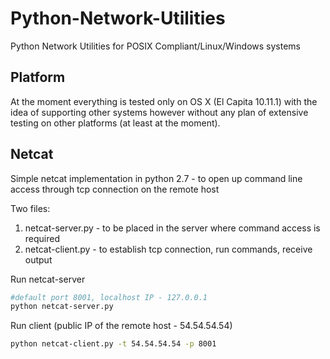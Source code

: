 # Python-Network-Utilities
Python Network Utilities for POSIX Compliant/Linux/Windows systems

## Platform
At the moment everything is tested only on OS X (El Capita 10.11.1) with the idea of supporting other systems however without any plan of extensive testing on other platforms (at least at the moment).

## Netcat
Simple netcat implementation in python 2.7 - to open up command line access through tcp connection on the remote host

Two files: 
1. netcat-server.py - to be placed in the server where command access is required
2. netcat-client.py - to establish tcp connection, run commands, receive output

Run netcat-server
```bash
#default port 8001, localhost IP - 127.0.0.1
python netcat-server.py 

```

Run client (public IP of the remote host - 54.54.54.54)
```bash
python netcat-client.py -t 54.54.54.54 -p 8001
```
